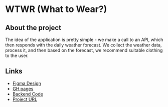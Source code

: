 # WTWR (What to Wear?)

## About the project

The idea of the application is pretty simple - we make a call to an API, which then responds with the daily weather forecast. We collect the weather data, process it, and then based on the forecast, we recommend suitable clothing to the user.

## Links

- [Figma Design](https://www.figma.com/file/DTojSwldenF9UPKQZd6RRb/Sprint-10%3A-WTWR)
- [GH pages](https://saralwraz.github.io/se_project_react/)
- [Backend Code](https://github.com/saralwraz/se_project_express)
- [Project URL](https://www.saralwraz.twilightparadox.com)
